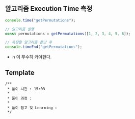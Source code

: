 ## 알고리즘 Execution Time 측정

```js
console.time("getPermutations");

// 알고리즘 실행
const permutations = getPermutations([1, 2, 3, 4, 5, 6]);

// 측정할 알고리즘 끝난 후
console.timeEnd("getPermutations");
```

- n 이 무수히 커야한다.

## Template

```
/**
 * 풀이 시간 : 15:03
 *
 * 풀이 과정 :
 *
 * 풀이 참고 및 Learning :
 */
```
